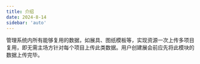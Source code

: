 ```yaml
---
title: 介绍
date: 2024-8-14
sidebar: 'auto'
---
```


管理系统内所有能够复用的数据，如展具、图纸模板等，实现资源一次上传多项目复用，即无需主场方针对每个项目上传此类数据。用户创建展会前应先将此模块的数据上传完毕。